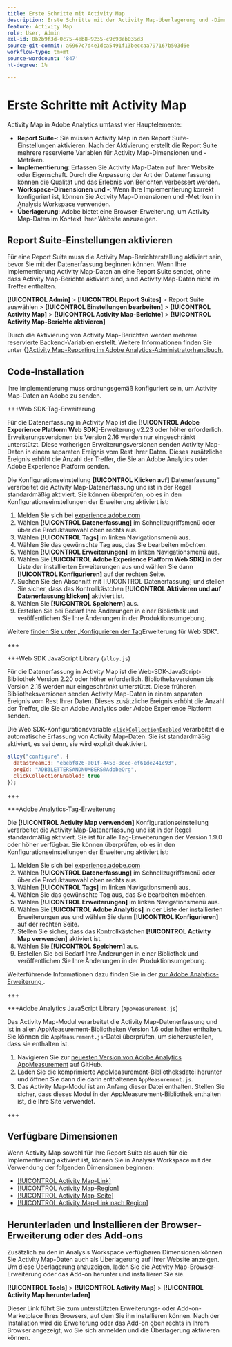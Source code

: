 ```yaml
---
title: Erste Schritte mit Activity Map
description: Erste Schritte mit der Activity Map-Überlagerung und -Dimensionen.
feature: Activity Map
role: User, Admin
exl-id: 0b2b9f3d-0c75-4eb8-9235-c9c98eb035d3
source-git-commit: a6967c7d4e1dca5491f13beccaa797167b503d6e
workflow-type: tm+mt
source-wordcount: '847'
ht-degree: 1%

---
```


# Erste Schritte mit Activity Map

Activity Map in Adobe Analytics umfasst vier Hauptelemente:

* **Report Suite-**: Sie müssen Activity Map in den Report Suite-Einstellungen aktivieren. Nach der Aktivierung erstellt die Report Suite mehrere reservierte Variablen für Activity Map-Dimensionen und -Metriken.
* **Implementierung**: Erfassen Sie Activity Map-Daten auf Ihrer Website oder Eigenschaft. Durch die Anpassung der Art der Datenerfassung können die Qualität und das Erlebnis von Berichten verbessert werden.
* **Workspace-Dimensionen und -**: Wenn Ihre Implementierung korrekt konfiguriert ist, können Sie Activity Map-Dimensionen und -Metriken in Analysis Workspace verwenden.
* **Überlagerung**: Adobe bietet eine Browser-Erweiterung, um Activity Map-Daten im Kontext Ihrer Website anzuzeigen.

## Report Suite-Einstellungen aktivieren

Für eine Report Suite muss die Activity Map-Berichterstellung aktiviert sein, bevor Sie mit der Datenerfassung beginnen können. Wenn Ihre Implementierung Activity Map-Daten an eine Report Suite sendet, ohne dass Activity Map-Berichte aktiviert sind, sind Activity Map-Daten nicht im Treffer enthalten.

**[!UICONTROL Admin]** > **[!UICONTROL Report Suites]** > Report Suite auswählen > **[!UICONTROL Einstellungen bearbeiten]** > **[!UICONTROL Activity Map]** > **[!UICONTROL Activity Map-Berichte]** > **[!UICONTROL Activity Map-Berichte aktivieren]**

Durch die Aktivierung von Activity Map-Berichten werden mehrere reservierte Backend-Variablen erstellt. Weitere Informationen finden Sie unter {[}Activity Map-Reporting im Adobe Analytics-Administratorhandbuch.](/help/admin/tools/manage-rs/edit-settings/activity-map.md)

## Code-Installation

Ihre Implementierung muss ordnungsgemäß konfiguriert sein, um Activity Map-Daten an Adobe zu senden.

+++Web SDK-Tag-Erweiterung

Für die Datenerfassung in Activity Map ist die **[!UICONTROL Adobe Experience Platform Web SDK]**-Erweiterung v2.23 oder höher erforderlich. Erweiterungsversionen bis Version 2.16 werden nur eingeschränkt unterstützt. Diese vorherigen Erweiterungsversionen senden Activity Map-Daten in einem separaten Ereignis vom Rest Ihrer Daten. Dieses zusätzliche Ereignis erhöht die Anzahl der Treffer, die Sie an Adobe Analytics oder Adobe Experience Platform senden.

Die Konfigurationseinstellung **[!UICONTROL Klicken auf]** Datenerfassung“ verarbeitet die Activity Map-Datenerfassung und ist in der Regel standardmäßig aktiviert. Sie können überprüfen, ob es in den Konfigurationseinstellungen der Erweiterung aktiviert ist:

1. Melden Sie sich bei [experience.adobe.com](https://experience.adobe.com)
1. Wählen **[!UICONTROL Datenerfassung]** im Schnellzugriffsmenü oder über die Produktauswahl oben rechts aus.
1. Wählen **[!UICONTROL Tags]** im linken Navigationsmenü aus.
1. Wählen Sie das gewünschte Tag aus, das Sie bearbeiten möchten.
1. Wählen **[!UICONTROL Erweiterungen]** im linken Navigationsmenü aus.
1. Wählen Sie **[!UICONTROL Adobe Experience Platform Web SDK]** in der Liste der installierten Erweiterungen aus und wählen Sie dann **[!UICONTROL Konfigurieren]** auf der rechten Seite.
1. Suchen Sie den Abschnitt mit [!UICONTROL Datenerfassung] und stellen Sie sicher, dass das Kontrollkästchen **[!UICONTROL Aktivieren und auf Datenerfassung klicken]** aktiviert ist.
1. Wählen Sie **[!UICONTROL Speichern]** aus.
1. Erstellen Sie bei Bedarf Ihre Änderungen in einer Bibliothek und veröffentlichen Sie Ihre Änderungen in der Produktionsumgebung.

Weitere [ finden Sie unter „Konfigurieren der Tag](https://experienceleague.adobe.com/en/docs/experience-platform/tags/extensions/client/web-sdk/web-sdk-extension-configuration#data-collection)Erweiterung für Web SDK&quot;.

+++

+++Web SDK JavaScript Library (`alloy.js`)

Für die Datenerfassung in Activity Map ist die Web-SDK-JavaScript-Bibliothek Version 2.20 oder höher erforderlich. Bibliotheksversionen bis Version 2.15 werden nur eingeschränkt unterstützt. Diese früheren Bibliotheksversionen senden Activity Map-Daten in einem separaten Ereignis vom Rest Ihrer Daten. Dieses zusätzliche Ereignis erhöht die Anzahl der Treffer, die Sie an Adobe Analytics oder Adobe Experience Platform senden.

Die Web SDK-Konfigurationsvariable [`clickCollectionEnabled`](https://experienceleague.adobe.com/en/docs/experience-platform/web-sdk/commands/configure/clickcollectionenabled) verarbeitet die automatische Erfassung von Activity Map-Daten. Sie ist standardmäßig aktiviert, es sei denn, sie wird explizit deaktiviert.

```js
alloy("configure", {
  datastreamId: "ebebf826-a01f-4458-8cec-ef61de241c93",
  orgId: "ADB3LETTERSANDNUMBERS@AdobeOrg",
  clickCollectionEnabled: true
});
```

+++

+++Adobe Analytics-Tag-Erweiterung

Die **[!UICONTROL Activity Map verwenden]** Konfigurationseinstellung verarbeitet die Activity Map-Datenerfassung und ist in der Regel standardmäßig aktiviert. Sie ist für alle Tag-Erweiterungen der Version 1.9.0 oder höher verfügbar. Sie können überprüfen, ob es in den Konfigurationseinstellungen der Erweiterung aktiviert ist:

1. Melden Sie sich bei [experience.adobe.com](https://experience.adobe.com)
1. Wählen **[!UICONTROL Datenerfassung]** im Schnellzugriffsmenü oder über die Produktauswahl oben rechts aus.
1. Wählen **[!UICONTROL Tags]** im linken Navigationsmenü aus.
1. Wählen Sie das gewünschte Tag aus, das Sie bearbeiten möchten.
1. Wählen **[!UICONTROL Erweiterungen]** im linken Navigationsmenü aus.
1. Wählen Sie **[!UICONTROL Adobe Analytics]** in der Liste der installierten Erweiterungen aus und wählen Sie dann **[!UICONTROL Konfigurieren]** auf der rechten Seite.
1. Stellen Sie sicher, dass das Kontrollkästchen **[!UICONTROL Activity Map verwenden]** aktiviert ist.
1. Wählen Sie **[!UICONTROL Speichern]** aus.
1. Erstellen Sie bei Bedarf Ihre Änderungen in einer Bibliothek und veröffentlichen Sie Ihre Änderungen in der Produktionsumgebung.

Weiterführende Informationen dazu finden Sie in der [ zur Adobe Analytics-Erweiterung ](https://experienceleague.adobe.com/en/docs/experience-platform/tags/extensions/client/analytics/overview).

+++

+++Adobe Analytics JavaScript Library (`AppMeasurement.js`)

Das Activity Map-Modul verarbeitet die Activity Map-Datenerfassung und ist in allen AppMeasurement-Bibliotheken Version 1.6 oder höher enthalten. Sie können die `AppMeasurement.js`-Datei überprüfen, um sicherzustellen, dass sie enthalten ist.

1. Navigieren Sie zur [neuesten Version von Adobe Analytics AppMeasurement](https://github.com/adobe/appmeasurement/releases/latest) auf GitHub.
1. Laden Sie die komprimierte AppMeasurement-Bibliotheksdatei herunter und öffnen Sie dann die darin enthaltenen `AppMeasurement.js`.
1. Das Activity Map-Modul ist am Anfang dieser Datei enthalten. Stellen Sie sicher, dass dieses Modul in der AppMeasurement-Bibliothek enthalten ist, die Ihre Site verwendet.

+++

## Verfügbare Dimensionen

Wenn Activity Map sowohl für Ihre Report Suite als auch für die Implementierung aktiviert ist, können Sie in Analysis Workspace mit der Verwendung der folgenden Dimensionen beginnen:

* [[!UICONTROL Activity Map-Link]](/help/components/dimensions/activity-map-link.md)
* [[!UICONTROL Activity Map-Region]](/help/components/dimensions/activity-map-region.md)
* [[!UICONTROL Activity Map-Seite]](/help/components/dimensions/activity-map-page.md)
* [[!UICONTROL Activity Map-Link nach Region]](/help/components/dimensions/activity-map-link-by-region.md)

## Herunterladen und Installieren der Browser-Erweiterung oder des Add-ons

Zusätzlich zu den in Analysis Workspace verfügbaren Dimensionen können Sie Activity Map-Daten auch als Überlagerung auf Ihrer Website anzeigen. Um diese Überlagerung anzuzeigen, laden Sie die Activity Map-Browser-Erweiterung oder das Add-on herunter und installieren Sie sie.

**[!UICONTROL Tools]** > **[!UICONTROL Activity Map]** > **[!UICONTROL Activity Map herunterladen]**

Dieser Link führt Sie zum unterstützten Erweiterungs- oder Add-on-Marketplace Ihres Browsers, auf dem Sie ihn installieren können. Nach der Installation wird die Erweiterung oder das Add-on oben rechts in Ihrem Browser angezeigt, wo Sie sich anmelden und die Überlagerung aktivieren können.
